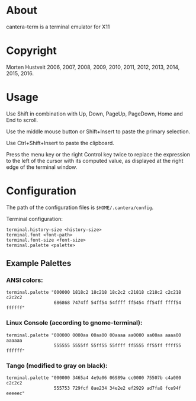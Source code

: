 # About

cantera-term is a terminal emulator for X11

# Copyright

Morten Hustveit 2006, 2007, 2008, 2009, 2010, 2011, 2012, 2013, 2014, 2015, 2016.

# Usage

Use Shift in combination with Up, Down, PageUp, PageDown, Home and End to
scroll.

Use the middle mouse button or Shift+Insert to paste the primary selection.

Use Ctrl+Shift+Insert to paste the clipboard.

Press the menu key or the right Control key twice to replace the expression
to the left of the cursor with its computed value, as displayed at the right
edge of the terminal window.

# Configuration

The path of the configuration files is `$HOME/.cantera/config`.

Terminal configuration:

    terminal.history-size <history-size>
    terminal.font <font-path>
    terminal.font-size <font-size>
    terminal.palette <palette>

## Example Palettes

### ANSI colors:

    terminal.palette "000000 1818c2 18c218 18c2c2 c21818 c218c2 c2c218 c2c2c2
                      686868 7474ff 54ff54 54ffff ff5454 ff54ff ffff54 ffffff" 

### Linux Console (according to gnome-terminal):

    terminal.palette "000000 0000aa 00aa00 00aaaa aa0000 aa00aa aaaa00 aaaaaa
                      555555 5555ff 55ff55 55ffff ff5555 ff55ff ffff55 ffffff"

### Tango (modified to gray on black):

    terminal.palette "000000 3465a4 4e9a06 06989a cc0000 75507b c4a000 c2c2c2
                      555753 729fcf 8ae234 34e2e2 ef2929 ad7fa8 fce94f eeeeec"
